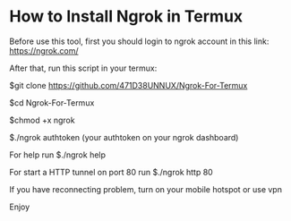 # How to Install Ngrok in Termux
Before use this tool, first you should login to ngrok account in this link: https://ngrok.com/

After that, run this script in your termux:

$git clone https://github.com/471D38UNNUX/Ngrok-For-Termux

$cd Ngrok-For-Termux

$chmod +x ngrok

$./ngrok authtoken (your authtoken on your ngrok dashboard)

For help run $./ngrok help

For start a HTTP tunnel on port 80 run $./ngrok http 80

If you have reconnecting problem, turn on your mobile hotspot or use vpn

Enjoy
